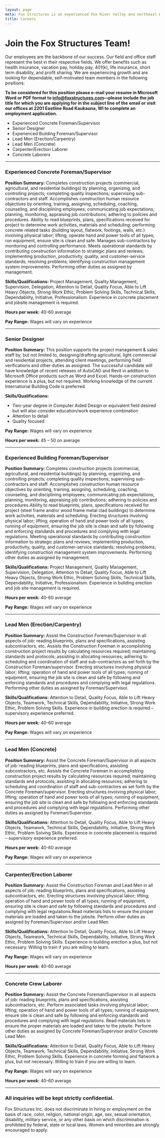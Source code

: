 ```yaml
---
layout: page
meta: Fox Structures is an experienced Fox River Valley and northeast Wisconsin design/build contractor specializing in agricultural and commercial construction.
title: Careers
---
```


# Join the Fox Structures Team!

Our employees are the backbone of our success. Our field and office staff represent the best in their respective fields. We offer benefits such as health insurance, vacation pay, holiday pay, 401(k), life insurance, short term disability, and profit sharing. We are experiencing growth and are looking for dependable, self-motivated team members in the following positions:

**To be considered for this position please e-mail your resume in Microsoft Word or PDF format to <info@foxstructures.com>—please include the job title for which you are applying for in the subject line of the email or visit our offices at 2201 Eastline Road Kaukauna, WI to complete an employment application.**

* Experienced Concrete Foreman/Supervisor
* Senior Designer
* Experienced Building Foreman/Supervisor
* Lead Men (Erection/Carpentry)
* Lead Men (Concrete)
* Carpenter/Erection Laborer
* Concrete Laborers

---

### Experienced Concrete Foreman/Supervisor

**Position Summary:** Completes construction projects (commercial, agricultural, and residential buildings) by planning, organizing, and controlling projects; completing quality inspections; supervising sub-contractors and staff. Accomplishes construction human resource objectives by orienting, training, assigning, scheduling, coaching, counseling, and disciplining employees; communicating job expectations; planning, monitoring, appraising job contributions; adhering to policies and procedures. Ability to read blueprints, plans, specifications received for project to determine work activities, materials and scheduling; performing concrete related tasks (building layout, flatwork, footings, walls, etc.) involving physical labor; lifting; operate hand and power tools of all types; run equipment, ensure site is clean and safe. Manages sub-contractors by monitoring and controlling performance.  Meets operational standards by contributing construction information to strategic plans and reviews; implementing production, productivity, quality, and customer-service standards; resolving problems; identifying construction management system improvements. Performing other duties as assigned by management.

**Skills/Qualifications:** Project Management, Quality Management, Supervision, Delegation, Attention to Detail, Quality Focus, Able to Lift Heavy Objects, Strong Work Ethic, Problem Solving Skills, Technical Skills, Dependability, Initiative, Professionalism.  Experience in concrete placement and jobsite management is required.

**Hours per week:** 40-60 average

**Pay Range:** Wages will vary on experience



---

### Senior Designer

**Position Summary:** This position supports the project management & sales staff by, but not limited to, designing/drafting agricultural, light commercial and residential projects, attending client meetings, performing field verifications and other duties as assigned. The successful candidate will have knowledge of recent releases of AutoCAD and Revit in addition to Microsoft Office products such as Word and Excel. Hands-on construction experience is a plus, but not required. Working knowledge of the current International Building Code is preferred.

**Skills/Qualifications:**

- Two-year degree in Computer Aided Design or equivalent field desired but will also consider education/work experience combination
- Attention to detail
- Quality focused

**Pay Range:** Wages will vary on experience

**Hours per week:**  45 – 50 on average

---

### Experienced Building Foreman/Supervisor

**Position Summary:** Completes construction projects (commercial, agricultural, and residential buildings) by planning, organizing, and controlling projects; completing quality inspections; supervising sub-contractors and staff. Accomplishes construction human resource objectives by orienting, training, assigning, scheduling, coaching, counseling, and disciplining employees; communicating job expectations; planning, monitoring, appraising job contributions; adhering to policies and procedures.Ability to read blueprints, plans, specifications received for project (steel frame and/or wood frame metal clad buildings) to determine work activities, materials and scheduling. Erecting structures involving physical labor; lifting; operation of hand and power tools of all types; running of equipment, ensuring the job site is clean and safe by following and enforcing standards and procedures and complying with legal regulations. Meeting operational standards by contributing construction information to strategic plans and reviews; implementing production, productivity, quality, and customer-service standards; resolving problems; identifying construction management system improvements. Performing other duties as assigned by management.

**Skills/Qualifications:** Project Management, Quality Management, Supervision, Delegation, Attention to Detail, Quality Focus, Able to Lift Heavy Objects, Strong Work Ethic, Problem Solving Skills, Technical Skills, Dependability, Initiative, Professionalism. Experience in building erection and job site management is required.

**Hours per week:** 40-60 average

**Pay Range:** Wages will vary on experience

---

### Lead Men (Erection/Carpentry)

**Position Summary:** Assist the Construction Foreman/Supervisor in all aspects of job: reading blueprints, plans and specifications, assisting subcontractors, etc. Assists the Construction Foreman in accomplishing construction project results by calculating resources required; maintaining standards and protocols; assisting in allocating resources; adhering to scheduling and coordination of staff and sub-contractors as set forth by the Construction Foreman/supervisor. Erecting structures involving physical labor; lifting; operation of hand and power tools of all types; running of equipment, ensuring the job site is clean and safe by following and enforcing standards and procedures and complying with legal regulations. Performing other duties as assigned by Foreman/Supervisor.

**Skills/Qualifications:** Attention to Detail, Quality Focus, Able to Lift Heavy Objects, Teamwork, Technical Skills, Dependability, Initiative, Strong Work Ethic, Problem Solving Skills. Experience in building erection is required – supervisory experience preferred.

**Hours per week:** 40-60 average

**Pay Range:** Wages will vary on experience

---

### Lead Men (Concrete)

**Position Summary:** Assist the Concrete Foreman/Supervisor in all aspects of job: reading blueprints, plans and specifications, assisting subcontractors, etc. Assists the Concrete Foreman in accomplishing construction project results by calculating resources required; maintaining standards and protocols; assisting in allocating resources; adhering to scheduling and coordination of staff and sub-contractors as set forth by the Concrete Foreman/supervisor. Erecting structures involving physical labor; lifting; operation of hand and power tools of all types; running of equipment, ensuring the job site is clean and safe by following and enforcing standards and procedures and complying with legal regulations. Performing other duties as assigned by Foreman/Supervisor.

**Skills/Qualifications:** Attention to Detail, Quality Focus, Able to Lift Heavy Objects, Teamwork, Technical Skills, Dependability, Initiative, Strong Work Ethic, Problem Solving Skills. Experience in concrete placement is required – supervisory experience preferred.

**Hours per week:** 40-60 average

**Pay Range:** Wages will vary on experience

---

### Carpenter/Erection Laborer

**Position Summary:** Assist the Construction Foreman and Lead Men in all aspects of job: reading blueprints, plans and specifications, assisting subcontractors, etc. Erecting structures involving physical labor; lifting; operation of hand and power tools of all types; running of equipment, ensuring site is clean and safe by following standards and procedures and complying with legal regulations.Read materials lists to ensure the proper materials are loaded and taken to the jobsite.  Perform other duties as assigned by Foreman/Supervisor and/or Lead Men.

**Skills/Qualifications:** Attention to Detail, Quality Focus, Able to Lift Heavy Objects, Teamwork, Technical Skills, Dependability, Initiative, Strong Work Ethic, Problem Solving Skills. Experience in building erection a plus, but not necessary. Willing to train if you are willing to learn.

**Pay Range:** Wages will vary on experience

**Hours per week:** 40-60 average 

---

### Concrete Crew Laborer

**Position Summary:** Assist the Concrete Foreman/Supervisor in all aspects of job: reading blueprints, plans and specifications, assisting subcontractors, etc. Perform associated tasks involving physical labor; lifting; operation of hand and power tools of all types; running of equipment, ensure site is clean and safe by following and enforcing standards and procedures and complying with legal regulations. Read materials lists to ensure the proper materials are loaded and taken to the jobsite. Perform other duties as assigned by Concrete Foreman/Supervisor and/or Concrete Lead Men.

**Skills/Qualifications:** Attention to Detail, Quality Focus, Able to Lift Heavy Objects, Teamwork, Technical Skills, Dependability, Initiative, Strong Work Ethic, Problem Solving Skills. Experience in concrete forming and flatwork a plus, but not necessary. Willing to train if you are willing to learn.

**Pay Range:** Wages will vary on experience

**Hours per week:** 40-60 average 

---

### All inquiries will be kept strictly confidential.

Fox Structures Inc. does not discriminate in hiring or employment on the basis of race, color, religion, national origin, age, sex, sexual orientation, disability, military service, or any other basis on which discrimination is prohibited by federal, state or local laws. Women and minorities are strongly encouraged to apply.
